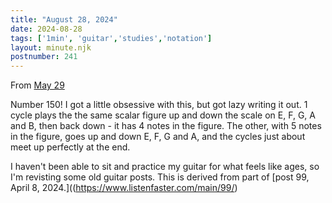 ```yaml
---
title: "August 28, 2024"
date: 2024-08-28
tags: ['1min', 'guitar','studies','notation']
layout: minute.njk
postnumber: 241
---	
```



From [May 29](https://www.listenfaster.com/main/150/)



Number 150! I got a little obsessive with this, but got lazy writing it out. 1 cycle plays the the same scalar figure up and down the scale on E, F, G, A and B, then back down - it has 4 notes in the figure. The other, with 5 notes in the figure, goes up and down E, F, G and A, and the cycles just about meet up perfectly at the end.

I haven't been able to sit and practice my guitar for what feels like ages, so I'm revisting some old guitar posts. This is derived from part of [post 99, April 8, 2024.]((https://www.listenfaster.com/main/99/)
